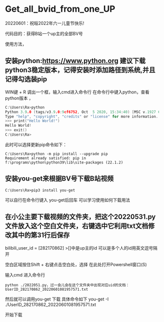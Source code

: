# Get_all_bvid_from_one_UP
20220601：祝晅2022年六一儿童节快乐!

代码目的：获得B站一个up主的全部BV号 

使用方法，
## 安装python:https://www.python.org 建议下载python3稳定版本，记得安装时添加路径到系统,并且记得勾选装pip

WIN键 + R 调出一个框，输入cmd进入命令行 在命令行中键入python，查看python版本 ，
```C
C:\Users\Ra>python
Python 3.9.0 (tags/v3.9.0:9cf6752, Oct  5 2020, 15:34:40) [MSC v.1927 64 bit (AMD64)] on win32
Type "help", "copyright", "credits" or "license" for more information.
>>> print("Hello World!")
Hello World!
>>> exit()
C:\Users\Ra>
```

此时可以选择更新pip命令如下：
```
C:\Users\Ra>python -m pip install --upgrade pip
Requirement already satisfied: pip in f:\programs\python\python39\lib\site-packages (22.1.2)
```

## 安装you-get来根据BV号下载B站视频
```
C:\Users\Ra>pip3 install you-get
```

可以自行在命令行键入 you-get后回车 可以学习使用如何下载用法

## 在小公主要下载视频的文件夹，把这个20220531.py文件放入这个空白文件夹，右键选中它利用txt文档修改其中的第31行后保存

bilibili_user_id = [282170862] >[]中是up主的id 可以是多个人的id用英文逗号隔开

空白区域按住Shift + 右键点击空白处，选择 在此处打开Powershell窗口(S)

输入cmd 进入命令行
```
python ./2022051.py，过一会儿会在这个文件夹中出现对应uid的文档：UserID_282170862_20220601081957571.txt
```

然后就可以调用you-get 下载 具体命令如下 you-get -I ./UserID_282170862_20220601081957571.txt

开始下载




